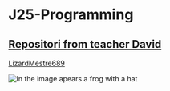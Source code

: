 # J25-Programming



## [Repositori from teacher David](https://github.com/d-prieto/J25-Programming)

[LizardMestre689](https://github.com/LizardMestre689/J25-Programming/blob/main/README.md)

![In the image apears a frog with a hat](https://www.google.com/search?sca_esv=566193960&q=foto+rando,&tbm=isch&source=lnms&sa=X&ved=2ahUKEwj2uc-zxrOBAxWCVKQEHa0OAH8Q0pQJegQIDRAB&biw=1422&bih=678&dpr=1.35#imgrc=m5kiFkMZqMFTVM)
